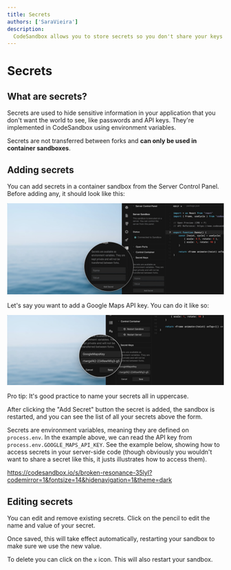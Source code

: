 ```yaml
---
title: Secrets
authors: ['SaraVieira']
description:
  CodeSandbox allows you to store secrets so you don't share your keys
---
```


# Secrets

## What are secrets?

Secrets are used to hide sensitive information in your application that you
don't want the world to see, like passwords and API keys. They're implemented in
CodeSandbox using environment variables.

Secrets are not transferred between forks and **can only be used in container
sandboxes**.

## Adding secrets

You can add secrets in a container sandbox from the Server Control Panel. Before
adding any, it should look like this:

![No Secrets](./images/secrets-1.jpg)

Let's say you want to add a Google Maps API key. You can do it like so:

![Map Secrets](./images/secrets-2.jpg)

Pro tip: It's good practice to name your secrets all in uppercase.

After clicking the "Add Secret" button the secret is added, the sandbox is
restarted, and you can see the list of all your secrets above the form.

Secrets are environment variables, meaning they are defined on `process.env`. In
the example above, we can read the API key from
`process.env.GOOGLE_MAPS_API_KEY`. See the example below, showing how to access
secrets in your server-side code (though obviously you wouldn't want to share a
secret like this, it justs illustrates how to access them).

https://codesandbox.io/s/broken-resonance-35lyl?codemirror=1&fontsize=14&hidenavigation=1&theme=dark

## Editing secrets

You can edit and remove existing secrets. Click on the pencil to edit the name
and value of your secret.

Once saved, this will take effect automatically, restarting your sandbox to make
sure we use the new value.

To delete you can click on the `x` icon. This will also restart your sandbox.
